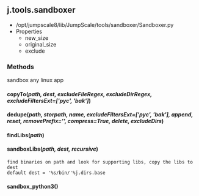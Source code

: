 <!-- toc -->
## j.tools.sandboxer

- /opt/jumpscale8/lib/JumpScale/tools/sandboxer/Sandboxer.py
- Properties
    - new_size
    - original_size
    - exclude

### Methods

sandbox any linux app

#### copyTo(*path, dest, excludeFileRegex, excludeDirRegex, excludeFiltersExt=['pyc', 'bak']*) 

#### dedupe(*path, storpath, name, excludeFiltersExt=['pyc', 'bak'], append, reset, removePrefix='', compress=True, delete, excludeDirs*) 

#### findLibs(*path*) 

#### sandboxLibs(*path, dest, recursive*) 

```
find binaries on path and look for supporting libs, copy the libs to dest
default dest = '%s/bin/'%j.dirs.base

```

#### sandbox_python3() 

